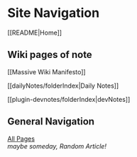 # Site Navigation

[[README|Home]]  

## Wiki pages of note

[[Massive Wiki Manifesto]]  

[[dailyNotes/folderIndex|Daily Notes]]  

[[plugin-devnotes/folderIndex|devNotes]]


## General Navigation

[All Pages](/all-pages.html)  
_maybe someday, Random Article!_  
